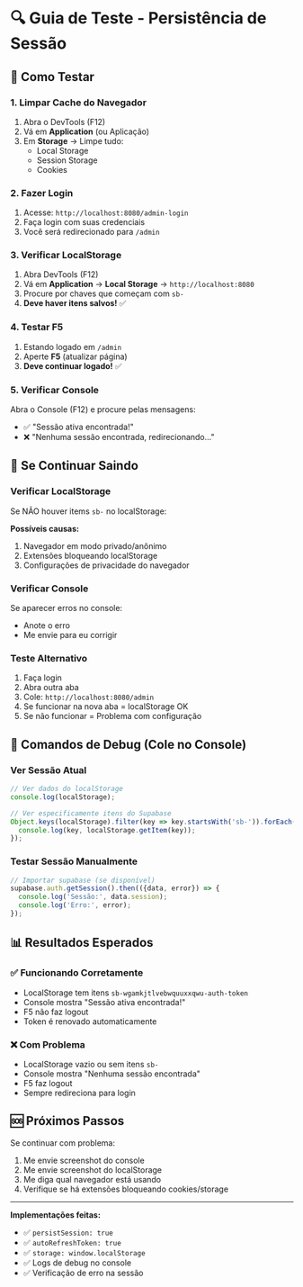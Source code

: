 # 🔍 Guia de Teste - Persistência de Sessão

## 📝 Como Testar

### 1. Limpar Cache do Navegador
1. Abra o DevTools (F12)
2. Vá em **Application** (ou Aplicação)
3. Em **Storage** → Limpe tudo:
   - Local Storage
   - Session Storage
   - Cookies

### 2. Fazer Login
1. Acesse: `http://localhost:8080/admin-login`
2. Faça login com suas credenciais
3. Você será redirecionado para `/admin`

### 3. Verificar LocalStorage
1. Abra DevTools (F12)
2. Vá em **Application** → **Local Storage** → `http://localhost:8080`
3. Procure por chaves que começam com `sb-`
4. **Deve haver itens salvos!** ✅

### 4. Testar F5
1. Estando logado em `/admin`
2. Aperte **F5** (atualizar página)
3. **Deve continuar logado!** ✅

### 5. Verificar Console
Abra o Console (F12) e procure pelas mensagens:
- ✅ "Sessão ativa encontrada!"
- ❌ "Nenhuma sessão encontrada, redirecionando..."

## 🐛 Se Continuar Saindo

### Verificar LocalStorage
Se NÃO houver items `sb-` no localStorage:

**Possíveis causas:**
1. Navegador em modo privado/anônimo
2. Extensões bloqueando localStorage
3. Configurações de privacidade do navegador

### Verificar Console
Se aparecer erros no console:
- Anote o erro
- Me envie para eu corrigir

### Teste Alternativo
1. Faça login
2. Abra outra aba
3. Cole: `http://localhost:8080/admin`
4. Se funcionar na nova aba = localStorage OK
5. Se não funcionar = Problema com configuração

## 🔧 Comandos de Debug (Cole no Console)

### Ver Sessão Atual
```javascript
// Ver dados do localStorage
console.log(localStorage);

// Ver especificamente itens do Supabase
Object.keys(localStorage).filter(key => key.startsWith('sb-')).forEach(key => {
  console.log(key, localStorage.getItem(key));
});
```

### Testar Sessão Manualmente
```javascript
// Importar supabase (se disponível)
supabase.auth.getSession().then(({data, error}) => {
  console.log('Sessão:', data.session);
  console.log('Erro:', error);
});
```

## 📊 Resultados Esperados

### ✅ Funcionando Corretamente
- LocalStorage tem itens `sb-wgamkjtlvebwquuxxqwu-auth-token`
- Console mostra "Sessão ativa encontrada!"
- F5 não faz logout
- Token é renovado automaticamente

### ❌ Com Problema
- LocalStorage vazio ou sem itens `sb-`
- Console mostra "Nenhuma sessão encontrada"
- F5 faz logout
- Sempre redireciona para login

## 🆘 Próximos Passos

Se continuar com problema:
1. Me envie screenshot do console
2. Me envie screenshot do localStorage
3. Me diga qual navegador está usando
4. Verifique se há extensões bloqueando cookies/storage

---

**Implementações feitas:**
- ✅ `persistSession: true`
- ✅ `autoRefreshToken: true`
- ✅ `storage: window.localStorage`
- ✅ Logs de debug no console
- ✅ Verificação de erro na sessão
